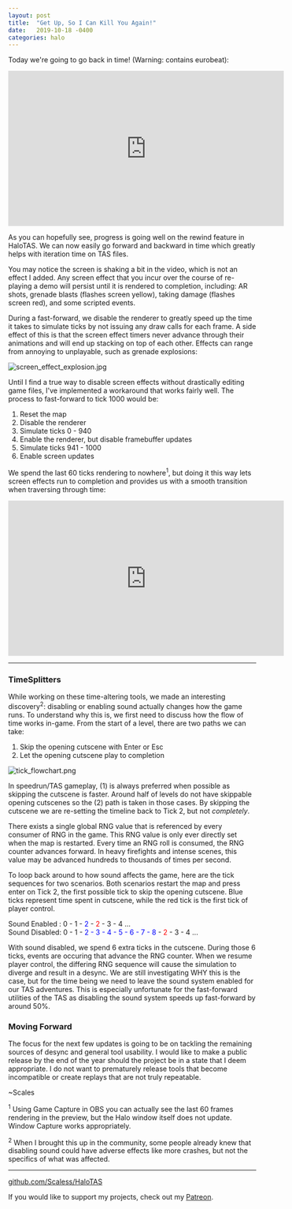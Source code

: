 ```yaml
---
layout: post
title:  "Get Up, So I Can Kill You Again!"
date:   2019-10-18 -0400
categories: halo
---
```


Today we're going to go back in time! (Warning: contains eurobeat):

<iframe width="560" height="315" src="https://www.youtube.com/embed/iyX9cpZZ-AI" frameborder="0" allow="accelerometer; autoplay; encrypted-media; gyroscope; picture-in-picture" allowfullscreen></iframe>

As you can hopefully see, progress is going well on the rewind feature in HaloTAS. We can now easily go forward and backward in time which greatly helps with iteration time on TAS files.

You may notice the screen is shaking a bit in the video, which is not an effect I added. Any screen effect that you incur over the course of re-playing a demo will persist until it is rendered to completion, including: AR shots, grenade blasts (flashes screen yellow), taking damage (flashes screen red), and some scripted events. 

During a fast-forward, we disable the renderer to greatly speed up the time it takes to simulate ticks by not issuing any draw calls for each frame. A side effect of this is that the screen effect timers never advance through their animations and will end up stacking on top of each other. Effects can range from annoying to unplayable, such as grenade explosions:

![screen_effect_explosion.jpg]({{site.baseurl}}/assets/screen_effect_explosion.jpg)

Until I find a true way to disable screen effects without drastically editing game files, I've implemented a workaround that works fairly well. The process to fast-forward to tick 1000 would be:

1. Reset the map
2. Disable the renderer
3. Simulate ticks 0 - 940
4. Enable the renderer, but disable framebuffer updates
5. Simulate ticks 941 - 1000
6. Enable screen updates

We spend the last 60 ticks rendering to nowhere<sup>1</sup>, but doing it this way lets screen effects run to completion and provides us with a smooth transition when traversing through time:

<iframe width="560" height="315" src="https://www.youtube.com/embed/LUNra1tLzT4" frameborder="0" allow="accelerometer; autoplay; encrypted-media; gyroscope; picture-in-picture" allowfullscreen></iframe>

---

### TimeSplitters

While working on these time-altering tools, we made an interesting discovery<sup>2</sup>: disabling or enabling sound actually changes how the game runs. To understand why this is, we first need to discuss how the flow of time works in-game. From the start of a level, there are two paths we can take:

1. Skip the opening cutscene with Enter or Esc
2. Let the opening cutscene play to completion

![tick_flowchart.png]({{site.baseurl}}/assets/tick_flowchart.png)

In speedrun/TAS gameplay, (1) is always preferred when possible as skipping the cutscene is faster. Around half of levels do not have skippable opening cutscenes so the (2) path is taken in those cases. By skipping the cutscene we are re-setting the timeline back to Tick 2, but not *completely*. 

There exists a single global RNG value that is referenced by every consumer of RNG in the game. This RNG value is only ever directly set when the map is restarted. Every time an RNG roll is consumed, the RNG counter advances forward. In heavy firefights and intense scenes, this value may be advanced hundreds to thousands of times per second.

To loop back around to how sound affects the game, here are the tick sequences for two scenarios. Both scenarios restart the map and press enter on Tick 2, the first possible tick to skip the opening cutscene. Blue ticks represent time spent in cutscene, while the red tick is the first tick of player control.

Sound Enabled : 0 - 1 - <span style='color:blue'>2</span> - <span style='color:red'>2</span> - 3 - 4 ... <br>
Sound Disabled: 0 - 1 - <span style='color:blue'>2 - 3 - 4 - 5 - 6 - 7 - 8</span> - <span style='color:red'>2</span> - 3 - 4 ...

With sound disabled, we spend 6 extra ticks in the cutscene. During those 6 ticks, events are occuring that advance the RNG counter. When we resume player control, the differing RNG sequence will cause the simulation to diverge and result in a desync. We are still investigating WHY this is the case, but for the time being we need to leave the sound system enabled for our TAS adventures. This is especially unfortunate for the fast-forward utilities of the TAS as disabling the sound system speeds up fast-forward by around 50%. 

### Moving Forward

The focus for the next few updates is going to be on tackling the remaining sources of desync and general tool usability. I would like to make a public release by the end of the year should the project be in a state that I deem appropriate. I do not want to prematurely release tools that become incompatible or create replays that are not truly repeatable.

~Scales

<sup>1</sup> Using Game Capture in OBS you can actually see the last 60 frames rendering in the preview, but the Halo window itself does not update. Window Capture works appropriately.

<sup>2</sup> When I brought this up in the community, some people already knew that disabling sound could have adverse effects like more crashes, but not the specifics of what was affected.

---

[github.com/Scaless/HaloTAS](https://github.com/Scaless/HaloTAS)

If you would like to support my projects, check out my [Patreon](https://www.patreon.com/scalesllc).